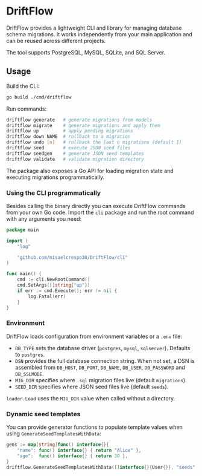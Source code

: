 # DriftFlow

DriftFlow provides a lightweight CLI and library for managing database schema
    migrations. It works independently from your main application and can be reused
across different projects.

The tool supports PostgreSQL, MySQL, SQLite, and SQL Server.

## Usage

Build the CLI:

```bash
go build ./cmd/driftflow
```

Run commands:

```bash
driftflow generate   # generate migrations from models
driftflow migrate    # generate migrations and apply them
driftflow up         # apply pending migrations
driftflow down NAME  # rollback to a migration
driftflow undo [n]   # rollback the last n migrations (default 1)
driftflow seed       # execute JSON seed files
driftflow seedgen    # generate JSON seed templates
driftflow validate   # validate migration directory
```

The package also exposes a Go API for loading migration state and executing
migrations programmatically.

### Using the CLI programmatically

Besides calling the binary directly you can execute DriftFlow commands from
your own Go code. Import the `cli` package and run the root command with any
arguments you need:

```go
package main

import (
    "log"

    "github.com/misaelcrespo30/DriftFlow/cli"
)

func main() {
    cmd := cli.NewRootCommand()
    cmd.SetArgs([]string{"up"})
    if err := cmd.Execute(); err != nil {
        log.Fatal(err)
    }
}
```

### Environment

DriftFlow loads configuration from environment variables or a `.env` file:

- `DB_TYPE` sets the database driver (`postgres`, `mysql`, `sqlserver`). Defaults to `postgres`.
- `DSN` provides the full database connection string. When not set, a DSN is assembled from `DB_HOST`, `DB_PORT`, `DB_NAME`, `DB_USER`, `DB_PASSWORD` and `DB_SSLMODE`.
- `MIG_DIR` specifies where `.sql` migration files live (default `migrations`).
- `SEED_DIR` specifies where JSON seed files live (default `seeds`).

`loader.Load` uses the `MIG_DIR` value when called without a directory.

### Dynamic seed templates

You can provide generator functions to populate template values when using
`GenerateSeedTemplatesWithData`:

```go
gens := map[string]func() interface{}{
    "name": func() interface{} { return "Alice" },
    "age":  func() interface{} { return 30 },
}
driftflow.GenerateSeedTemplatesWithData([]interface{}{User{}}, "seeds", gens)
```
